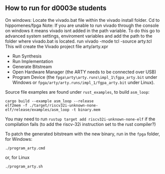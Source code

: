 ## How to run for d0003e students
On windows:
Locate the vivado.bat file within the vivado install folder.
Cd to hippomenes/fpga
Note: If you are unable to run vivado through the console on windows it means vivado isnt added in the path variable. To do this go to advanced system settings, enviroment variables and add the path to the folder where vivado.bat is located.
run vivado -mode tcl -source arty.tcl
This will create the Vivado project file arty/arty.xpr

- Run Synthesis
- Run Implementation
- Generate Bitstream
- Open Hardware Manager (the ARTY needs to be connected over USB)
- Program Device (the `fpga\arty\arty.runs\impl_1\fgpa_arty.bit` under Windows or `fpga/arty/arty.runs/impl_1/fgpa_arty.bit` under Linux).

Source file examples are found under `rust_examples`, to build `asm_loop`:
```shell
cargo build --example asm_loop --release
elf2mem -f ./target/riscv32i-unknown-none-elf/release/examples/asm_loop -t binary.mem
```
You may need to run `rustup target add riscv32i-unknown-none-elf` if the compilation fails (to add the riscv-32i instruction set to the rust compiler?)

To patch the generated bitstream with the new binary, run in the `fpga` folder, for Windows:

```shell
./program_arty.cmd
```

or, for Linux

```shell
./program_arty.sh
```
